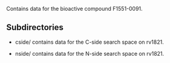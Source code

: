 Contains data for the bioactive compound F1551-0091.

## Subdirectories

- cside/ contains data for the C-side search space on rv1821.

- nside/ contains data for the N-side search space on rv1821.

